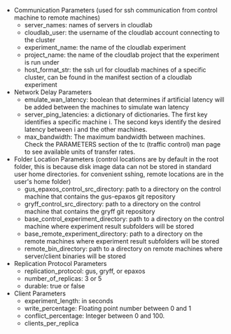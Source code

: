 - Communication Parameters (used for ssh communication from control machine to remote machines)
  - server_names: names of servers in cloudlab
  - cloudlab_user: the username of the cloudlab account connecting to the cluster
  - experiment_name: the name of the cloudlab experiment
  - project_name: the name of the cloudlab project that the experiment is run under
  - host_format_str: the ssh url for cloudlab machines of a specific cluster, can be found in the manifest section of a cloudlab experiment
- Network Delay Parameters
  - emulate_wan_latency: boolean that determines if artificial latency will be added between the machines to simulate wan latency
  - server_ping_latencies: a dictionary of dictionaries. The first key identifies a specific machine i. The second keys identify the desired latency between i and the other machines.
  - max_bandwidth: The maximum bandwidth between machines. Check the PARAMETERS section of the tc (traffic control) man page to see available units of transfer rates. 
- Folder Location Parameters (control locations are by default in the root folder, this is because disk image data can not be stored in standard user home directories. for convenient sshing, remote locations are in the user's home folder)
  - gus_epaxos_control_src_directory: path to a directory on the control machine that contains the gus-epaxos git repository
  - gryff_control_src_directory: path to a directory on the control machine that contains the gryff git repository
  - base_control_experiment_directory: path to a directory on the control machine where experiment result subfolders will be stored
  - base_remote_experiment_directory: path to a directory on the remote machines where experiment result subfolders will be stored
  - remote_bin_directory: path to a directory on remote machines where server/client binaries will be stored
- Replication Protocol Parameters
  - replication_protocol: gus, gryff, or epaxos
  - number_of_replicas: 3 or 5
  - durable: true or false
- Client Parameters
  - experiment_length: in seconds
  - write_percentage: Floating point number between 0 and 1
  - conflict_percentage: Integer between 0 and 100. 
  - clients_per_replica